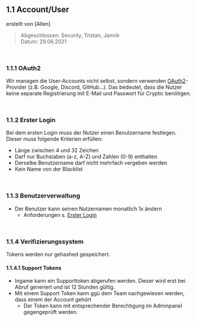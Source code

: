 ## **1.1 Account/User**

erstellt von [Allen]

>Abgeschlossen: Security, Tristan, Jannik \
Datum: 29.06.2021

<br>

### **1.1.1 OAuth2**

Wir managen die User-Accounts nicht selbst, sondern verwenden [OAuth2](https://oauth.net/2/)-Provider (z.B. Google, Discord, GitHub…). Das bedeutet, dass die Nutzer keine separate Registrierung mit E-Mail und Passwort für Cryptic benötigen.

<br>

### **1.1.2 Erster Login**

Bei dem ersten Login muss der Nutzer einen Benutzername festlegen. Dieser muss folgende Kriterien erfüllen:

*   Länge zwischen 4 und 32 Zeichen
*   Darf nur Buchstaben (a-z, A-Z) und Zahlen (0-9) enthalten
*   Derselbe Benutzername darf nicht mehrfach vergeben werden
*   Kein Name von der Blacklist

<br>

### **1.1.3 Benutzerverwaltung**

*   Der Benutzer kann seinen Nutzernamen monatlich 1x ändern
    *   Anforderungen s. [Erster Login](Account.md#112-erster-login)

<br>

### **1.1.4 Verifizierungssystem**

Tokens werden nur gehashed gespeichert.

#### **1.1.4.1 Support Tokens**

*   Ingame kann ein Supporttoken abgerufen werden. Dieser wird erst bei Abruf generiert und ist 12 Stunden gültig. 
*   Mit einem Support Token kann ggü dem Team nachgewiesen werden, dass einem der Account gehört
    *   Der Token kann mit entsprechender Berechtigung im Adminpanel gegengeprüft werden.
